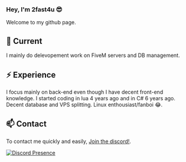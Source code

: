 ### Hey, I'm 2fast4u 😎

Welcome to my github page.

## 🔭 Current

I mainly do delevopement work on FiveM servers and DB management.

## ⚡️ Experience

I focus mainly on back-end even though I have decent front-end knowledge. I started coding in lua 4 years ago and in C# 6 years ago. Decent database and VPS splitting. Linux enthousiast/fanboi 😂.

## 📫 Contact

To contact me quickly and easily, [Join the discord!](https://discord.gg/dreamliferp).


[![Discord Presence](https://lanyard.cnrad.dev/api/329328305675304961)](https://discord.com/users/329328305675304961)
